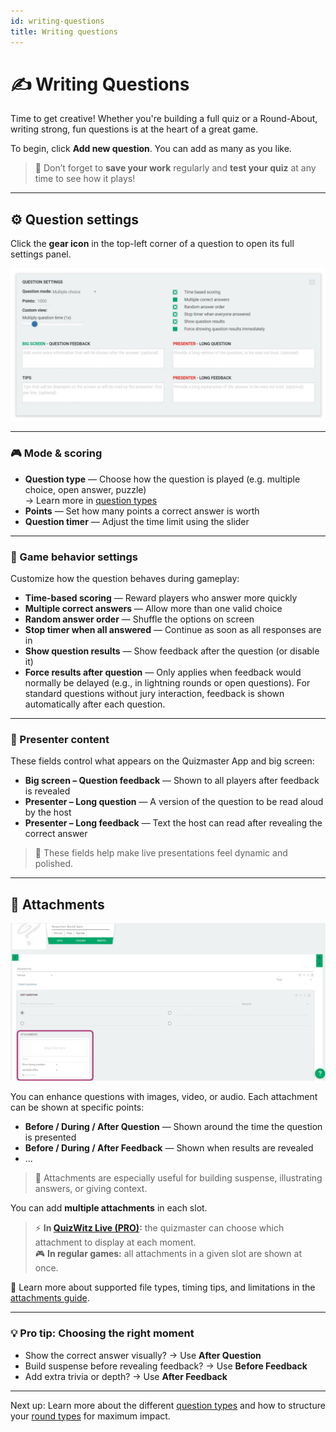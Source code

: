 ```yaml
---
id: writing-questions
title: Writing questions
---
```


# ✍️ Writing Questions

Time to get creative! Whether you're building a full quiz or a Round-About, writing strong, fun questions is at the heart of a great game.

To begin, click **Add new question**. You can add as many as you like.

> 💾 Don’t forget to **save your work** regularly and **test your quiz** at any time to see how it plays!

---

## ⚙️ Question settings

Click the **gear icon** in the top-left corner of a question to open its full settings panel.

![Question options](../../assets/images/question-options.png)

---

### 🎮 Mode & scoring

- **Question type** — Choose how the question is played (e.g. multiple choice, open answer, puzzle)  
  → Learn more in [question types](../question-types/000-question-types.md)
- **Points** — Set how many points a correct answer is worth
- **Question timer** — Adjust the time limit using the slider

---

### 🧩 Game behavior settings

Customize how the question behaves during gameplay:

- **Time-based scoring** — Reward players who answer more quickly
- **Multiple correct answers** — Allow more than one valid choice
- **Random answer order** — Shuffle the options on screen
- **Stop timer when all answered** — Continue as soon as all responses are in
- **Show question results** — Show feedback after the question (or disable it)
- **Force results after question** — Only applies when feedback would normally be delayed (e.g., in lightning rounds or open questions). For standard questions without jury interaction, feedback is shown automatically after each question.

---

### 🎤 Presenter content

These fields control what appears on the Quizmaster App and big screen:

- **Big screen – Question feedback** — Shown to all players after feedback is revealed
- **Presenter – Long question** — A version of the question to be read aloud by the host
- **Presenter – Long feedback** — Text the host can read after revealing the correct answer

> 📝 These fields help make live presentations feel dynamic and polished.

---
## 📎 Attachments

![Question attachments](../../assets/images/question-attachments.png)

You can enhance questions with images, video, or audio. Each attachment can be shown at specific points:

- **Before / During / After Question** — Shown around the time the question is presented
- **Before / During / After Feedback** — Shown when results are revealed
- ...

> 🧠 Attachments are especially useful for building suspense, illustrating answers, or giving context.

You can add **multiple attachments** in each slot.

> ⚡ **In [QuizWitz Live (PRO)](../quizmaster/introduction):** the quizmaster can choose which attachment to display at each moment.  
> 🎮 **In regular games:** all attachments in a given slot are shown at once.

📘 Learn more about supported file types, timing tips, and limitations in the [attachments guide](../editor/attachments).

---

### 💡 Pro tip: Choosing the right moment

- Show the correct answer visually? → Use **After Question**
- Build suspense before revealing feedback? → Use **Before Feedback**
- Add extra trivia or depth? → Use **After Feedback**

---

Next up: Learn more about the different [question types](../question-types/000-question-types.md) and how to structure your [round types](../round-types/000-round-types.md) for maximum impact.
